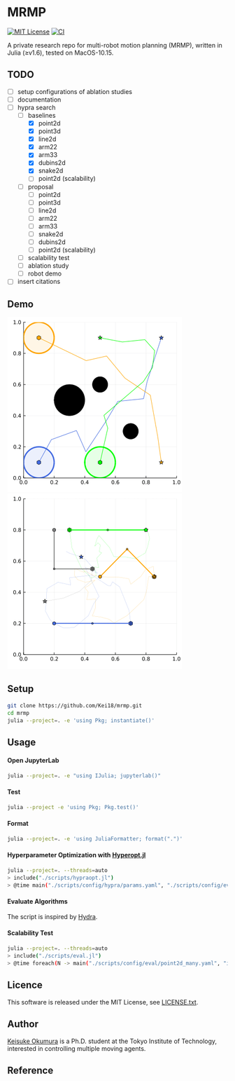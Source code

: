 MRMP
===
[![MIT License](http://img.shields.io/badge/license-MIT-blue.svg?style=flat)](LICENCE.txt)
[![CI](https://github.com/Kei18/mrmp/actions/workflows/ci.yml/badge.svg?branch=dev)](https://github.com/Kei18/mrmp/actions/workflows/ci.yml)

A private research repo for multi-robot motion planning (MRMP), written in Julia (≥v1.6), tested on MacOS-10.15.

## TODO
- [ ] setup configurations of ablation studies
- [ ] documentation
- [ ] hypra search
  - [ ] baselines
    - [x] point2d
    - [x] point3d
    - [x] line2d
    - [x] arm22
    - [x] arm33
    - [x] dubins2d
    - [x] snake2d
    - [ ] point2d (scalability)
  - [ ] proposal
    - [ ] point2d
    - [ ] point3d
    - [ ] line2d
    - [ ] arm22
    - [ ] arm33
    - [ ] snake2d
    - [ ] dubins2d
    - [ ] point2d (scalability)
  - [ ] scalability test
  - [ ] ablation study
  - [ ] robot demo
- [ ] insert citations

## Demo

![](./assets/point-robot.gif)
![](./assets/arm.gif)

## Setup

```sh
git clone https://github.com/Kei18/mrmp.git
cd mrmp
julia --project=. -e 'using Pkg; instantiate()'
```

## Usage

#### Open JupyterLab

```sh
julia --project=. -e "using IJulia; jupyterlab()"
```

#### Test
```sh
julia --project -e 'using Pkg; Pkg.test()'
```

#### Format
```sh
julia --project=. -e 'using JuliaFormatter; format(".")'
```

#### Hyperparameter Optimization with [Hyperopt.jl](https://github.com/baggepinnen/Hyperopt.jl)
```sh
julia --project=. --threads=auto
> include("./scripts/hypraopt.jl")
> @time main("./scripts/config/hypra/params.yaml", "./scripts/config/eval/point2d.yaml")
```

#### Evaluate Algorithms

The script is inspired by [Hydra](https://hydra.cc/).

#### Scalability Test
```sh
julia --project=. --threads=auto
> include("./scripts/eval.jl")
> @time foreach(N -> main("./scripts/config/eval/point2d_many.yaml", "instance.N=$N"), 10:10:50)
```


## Licence
This software is released under the MIT License, see [LICENSE.txt](LICENCE.txt).

## Author
[Keisuke Okumura](https://kei18.github.io) is a Ph.D. student at the Tokyo Institute of Technology, interested in controlling multiple moving agents.

## Reference
